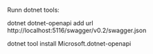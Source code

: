 Runn dotnet tools:

dotnet dotnet-openapi add url http://localhost:5116/swagger/v0.2/swagger.json


dotnet tool install Microsoft.dotnet-openapi